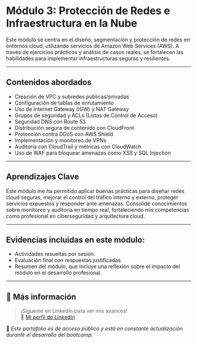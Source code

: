 # Módulo 3: Protección de Redes e Infraestructura en la Nube

Este módulo se centra en el diseño, segmentación y protección de redes en entornos cloud, utilizando servicios de Amazon Web Services (AWS). A través de ejercicios prácticos y análisis de casos reales, se fortalecen las habilidades para implementar infraestructuras seguras y resilientes.

---

## Contenidos abordados

- Creación de VPC y subredes públicas/privadas
- Configuración de tablas de enrutamiento
- Uso de Internet Gateway (IGW) y NAT Gateway
- Grupos de seguridad y ACLs (Listas de Control de Acceso)
- Seguridad DNS con Route 53
- Distribución segura de contenido con CloudFront
- Protección contra DDoS con AWS Shield
- Implementación y monitoreo de VPNs
- Auditoría con CloudTrail y métricas con CloudWatch
- Uso de WAF para bloquear amenazas como XSS y SQL Injection

---

## Aprendizajes Clave

Este módulo me ha permitido aplicar buenas prácticas para diseñar redes cloud seguras, mejorar el control del tráfico interno y externo, proteger servicios expuestos y responder ante amenazas. Consolidé conocimientos sobre monitoreo y auditoría en tiempo real, fortaleciendo mis competencias como profesional en ciberseguridad y arquitectura cloud.

---

## Evidencias incluidas en este módulo: 

- Actividades resueltas por sesión.
- Evaluación final con respuestas justificadas.
- Resumen del módulo, que incluye una reflexión sobre el impacto del módulo en el desarrollo profesional.

---

## 📎 Más información

> ¡Sígueme en LinkedIn para ver mis avances!  
:link: [Mi perfil de LinkedIn](https://www.linkedin.com/in/nadia-aracelly-arellano-gonz%C3%A1lez-426aa721/)


📁 *Este portafolio es de acceso público y está en constante actualización durante el desarrollo del bootcamp.*
